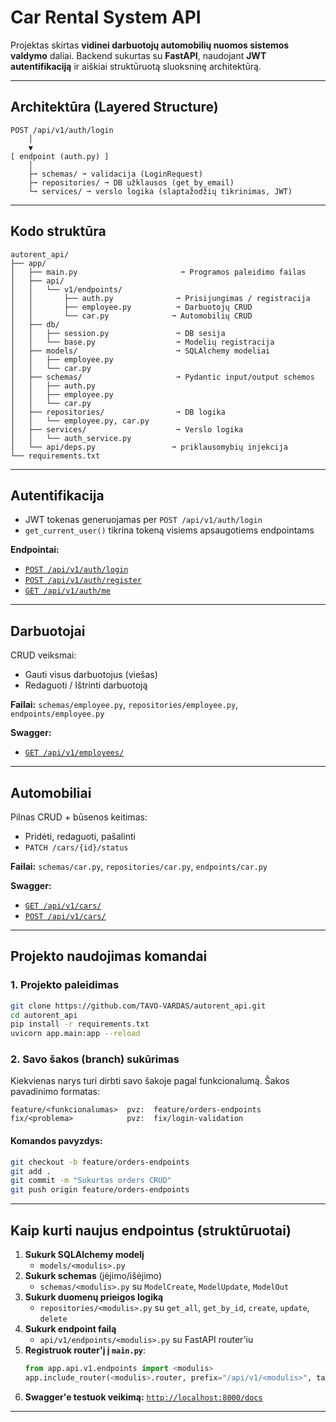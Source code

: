 # Car Rental System API

Projektas skirtas **vidinei darbuotojų automobilių nuomos sistemos valdymo** daliai. Backend sukurtas su **FastAPI**, naudojant **JWT autentifikaciją** ir aiškiai struktūruotą sluoksninę architektūrą.

---

## Architektūra (Layered Structure)

```
POST /api/v1/auth/login
    │
    ▼
[ endpoint (auth.py) ]
    │
    ├➞ schemas/ ➞ validacija (LoginRequest)
    ├➞ repositories/ ➞ DB užklausos (get_by_email)
    └➞ services/ ➞ verslo logika (slaptažodžių tikrinimas, JWT)
```

---

## Kodo struktūra

```
autorent_api/
├── app/
│   ├── main.py                       ➞ Programos paleidimo failas
│   ├── api/
│   │   └── v1/endpoints/
│   │       ├── auth.py              ➞ Prisijungimas / registracija
│   │       ├── employee.py          ➞ Darbuotojų CRUD
│   │       └── car.py              ➞ Automobilių CRUD
│   ├── db/
│   │   ├── session.py               ➞ DB sesija
│   │   └── base.py                  ➞ Modelių registracija
│   ├── models/                      ➞ SQLAlchemy modeliai
│   │   ├── employee.py
│   │   └── car.py
│   ├── schemas/                     ➞ Pydantic input/output schemos
│   │   ├── auth.py
│   │   ├── employee.py
│   │   └── car.py
│   ├── repositories/                ➞ DB logika
│   │   └── employee.py, car.py
│   ├── services/                    ➞ Verslo logika
│   │   └── auth_service.py
│   └── api/deps.py                 ➞ priklausomybių injekcija
└── requirements.txt
```

---

## Autentifikacija

- JWT tokenas generuojamas per `POST /api/v1/auth/login`
- `get_current_user()` tikrina tokeną visiems apsaugotiems endpointams

**Endpointai:**
- [`POST /api/v1/auth/login`](http://localhost:8000/docs#/Authentication/login_api_v1_auth_login_post)
- [`POST /api/v1/auth/register`](http://localhost:8000/docs#/Authentication/register_api_v1_auth_register_post)
- [`GET /api/v1/auth/me`](http://localhost:8000/docs#/Authentication/me_api_v1_auth_me_get)

---

## Darbuotojai

CRUD veiksmai:
- Gauti visus darbuotojus (viešas)
- Redaguoti / Ištrinti darbuotoją

**Failai:** `schemas/employee.py`, `repositories/employee.py`, `endpoints/employee.py`

**Swagger:**
- [`GET /api/v1/employees/`](http://localhost:8000/docs#/Employees/get_employees_api_v1_employees__get)

---

## Automobiliai

Pilnas CRUD + būsenos keitimas:
- Pridėti, redaguoti, pašalinti
- `PATCH /cars/{id}/status`

**Failai:** `schemas/car.py`, `repositories/car.py`, `endpoints/car.py`

**Swagger:**
- [`GET /api/v1/cars/`](http://localhost:8000/docs#/Cars/get_all_cars_api_v1_cars__get)
- [`POST /api/v1/cars/`](http://localhost:8000/docs#/Cars/create_car_api_v1_cars__post)

---

## Projekto naudojimas komandai

### 1. Projekto paleidimas

```bash
git clone https://github.com/TAVO-VARDAS/autorent_api.git
cd autorent_api
pip install -r requirements.txt
uvicorn app.main:app --reload
```

### 2. Savo šakos (branch) sukūrimas

Kiekvienas narys turi dirbti savo šakoje pagal funkcionalumą. Šakos pavadinimo formatas:
```
feature/<funkcionalumas>  pvz:  feature/orders-endpoints
fix/<problema>            pvz:  fix/login-validation
```

#### Komandos pavyzdys:
```bash
git checkout -b feature/orders-endpoints
git add .
git commit -m "Sukurtas orders CRUD"
git push origin feature/orders-endpoints
```

---

## Kaip kurti naujus endpointus (struktūruotai)

1. **Sukurk SQLAlchemy modelį**
   - `models/<modulis>.py`
2. **Sukurk schemas** (įėjimo/išėjimo)
   - `schemas/<modulis>.py` su `ModelCreate`, `ModelUpdate`, `ModelOut`
3. **Sukurk duomenų prieigos logiką**
   - `repositories/<modulis>.py` su `get_all`, `get_by_id`, `create`, `update`, `delete`
4. **Sukurk endpoint failą**
   - `api/v1/endpoints/<modulis>.py` su FastAPI router'iu
5. **Registruok router'į į `main.py`**:
   ```python
   from app.api.v1.endpoints import <modulis>
   app.include_router(<modulis>.router, prefix="/api/v1/<modulis>", tags=["<Modulis>"])
   ```
6. **Swagger'e testuok veikimą:** [`http://localhost:8000/docs`](http://localhost:8000/docs)

---
